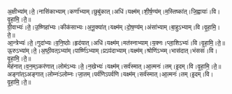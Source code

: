 

  
अ॒क्षीभ्या॑म्।ते॒।नासि॑काभ्याम्।कर्णा॑भ्याम्।छुबु॑कात्।अधि॑।यक्ष्म॑म्।शी॒र्ष॒ण्य॑म्।म॒स्तिष्का॑त्।जि॒ह्वायाः॑।वि।वृ॒हा॒मि॒।ते॒॥  
ग्री॒वाभ्यः॑।ते॒।उ॒ष्णिहा॑भ्यः।कीक॑साभ्यः।अ॒नू॒क्या॑त्।यक्ष्म॑म्।दो॒ष॒ण्य॑म्।अंसा॑भ्याम्।बा॒हुऽभ्याम्।वि।वृ॒हा॒मि॒।ते॒॥  
आ॒न्त्रेभ्यः॑।ते॒।गुदा॑भ्यः।व॒नि॒ष्ठोः।हृद॑यात्।अधि॑।यक्ष्म॑म्।मत॑स्नाभ्याम्।य॒क्नः।प्ला॒शिऽभ्यः॑।वि।वृ॒हा॒मि॒।ते॒॥  
ऊ॒रुऽभ्या॑म्।ते॒।अ॒ष्ठी॒वत्ऽभ्या॑म्।पार्ष्णि॑ऽभ्याम्।प्रऽप॑दाभ्याम्।यक्ष्म॑म्।श्रोणि॑ऽभ्य्म्।भास॑दात्।भंससः॑।वि।वृ॒हा॒मि॒।ते॒॥  
मेह॑नात्।व॒न॒म्ऽकर॑णात्।लोम॑ऽभ्यः।ते॒।न॒खेभ्यः॑।यक्ष्म॑म्।सर्व॑स्मात्।आ॒त्मनः॑।तम्।इ॒दम्।वि।वृ॒हा॒मि॒।ते॒॥  
अङ्गा॑त्ऽअङ्गात्।लोम्नः॑ऽलोम्नः।जा॒तम्।पर्व॑णिऽपर्वणि।यक्ष्म॑म्।सर्व॑स्मात्।आ॒त्मनः॑।तम्।इ॒दम्।वि।वृ॒हा॒मि॒।ते॒॥  
